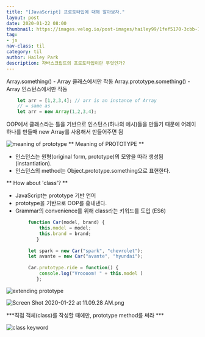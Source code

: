 ```yaml
---
title: "[JavaScript] 프로토타입에 대해 알아보자."
layout: post
date: 2020-01-22 08:00
thumbnail: https://images.velog.io/post-images/hailey99/1fef5170-3cbb-11ea-ba44-090a8d9d9ea5/Screen-Shot-2020-01-22-at-11.01.36-AM.png
tag:
- js
nav-class: til
category: til
author: Hailey Park
description: 자바스크립트의 프로토타입이란 무엇인가?
---
```


Array.something() - Array 클래스에서만 작동
Array.prototype.something() - Array 인스턴스에서만 작동

```javascript
	let arr = [1,2,3,4]; // arr is an instance of Array
    // = same as
    let arr = new Array(1,2,3,4);
```
OOP에서 클래스라는 틀을 기반으로 인스턴스(하나의 예시)들을 만들기 때문에 어레이 하나를 만들때 new Array를 사용해서 만들어주면 됨 

![meaning of prototype](https://images.velog.io/post-images/hailey99/1fef5170-3cbb-11ea-ba44-090a8d9d9ea5/Screen-Shot-2020-01-22-at-11.01.36-AM.png)
** Meaning of PROTOTYPE **

- 인스턴스는 원형(original form, prototype)의 모양을 따라 생성됨(instantiation).
- 인스턴스의 method는 Object.prototype.something으로 표현한다.


** How about 'class'? **

- JavaScript는 prototype 기반 언어
- prototype을 기반으로 OOP를 흉내낸다.
- Grammar의 convenience를 위해 class라는 키워드를 도입 (ES6)
```javascript
		function Car(model, brand) {
        	this.model = model;
            this.brand = brand;
           }
           
        let spark = new Car("spark", "chevrolet");
        let avante = new Car("avante", "hyundai");
		
        Car.prototype.ride = function() {
        	console.log("Vroooom! " + this.model )
           };
```
           
  
![extending prototype](https://images.velog.io/post-images/hailey99/34c2a0b0-3cbc-11ea-b99d-39928e6a7743/Screen-Shot-2020-01-22-at-11.09.04-AM.png)



![Screen Shot 2020-01-22 at 11.09.28 AM.png](https://images.velog.io/post-images/hailey99/3abfd4b0-3cbc-11ea-b99d-39928e6a7743/Screen-Shot-2020-01-22-at-11.09.28-AM.png)
 
 ***직접 객체(class)를 작성할 때에만, prototype method를 써라 ***
 
 
![class keyword](https://images.velog.io/post-images/hailey99/60f8ae90-3cbc-11ea-b99d-39928e6a7743/Screen-Shot-2020-01-22-at-11.10.22-AM.png)
